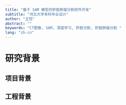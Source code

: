 ```yaml
---
title: "基于 SAM 模型的肝脏肿瘤分割软件开发"
subtitle: "河北大学本科毕业设计"
author: "王恺"
abstract: ""
keywords: "CT图像, SAM, 深度学习, 肝脏分割, 肝脏肿瘤分割 "
lang: "zh-cn"
---
```


# 研究背景

## 项目背景

## 工程背景
